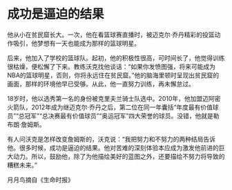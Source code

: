 # 成功是逼迫的结果

他从小在贫民窟长大。一次，他在看篮球赛直播时，被迈克尔·乔丹精彩的投篮动作吸引，他梦想有一天也能成为那样的篮球明星。 

后来，他加入了学校的篮球队。起初，他的积极性很高，可时间长了，他觉得训练很枯燥，便松懈了下来。教练沃克找他谈话：“如果你发愤图强，将来可能成为NBA的篮球明星，否则，你将永远住在贫民窟。”他的脑海里顿时呈现出贫民窟的画面，那样的环境他早已受够。从此，他一直努力训练，再未懈怠过。 

18岁时，他以选秀第一名的身份被克里夫兰骑士队选中。2010年，他加盟迈阿密火箭队，2012年成为继迈克尔·乔丹之后，第二位在同一年囊括“年度最有价值球员”“总冠军”“总决赛最有价值球员”“奥运冠军”四大荣誉的球员。没错，他就是勒布朗·詹姆斯。 

有人问沃克是怎样改变詹姆斯的，沃克说：“我把努力和不努力的两种结局告诉他。很多时候，成功是逼迫的结果。他对苦难的深刻体验本应成为激发他前进的巨大动力。所以，鼓励他，除了为他描绘美好的蓝图之外，还要描绘不努力将导致的糟糕未来。” 

月月鸟摘自《生命时报》